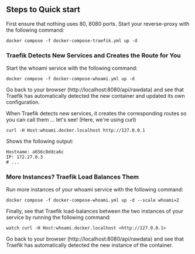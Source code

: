 ## Steps to Quick start

First ensure that nothing uses 80, 8080 ports.
Start your reverse-proxy with the following command:
```
docker compose -f docker-compose-traefik.yml up -d
```
### Traefik Detects New Services and Creates the Route for You

Start the whoami service with the following command:
```
docker compose -f docker-compose-whoami.yml up -d
```
Go back to your browser (http://localhost:8080/api/rawdata) and see that Traefik has automatically detected the new container and updated its own configuration.

When Traefik detects new services, it creates the corresponding routes so you can call them … let's see! (Here, we're using curl)
```
curl -H Host:whoami.docker.localhost http://127.0.0.1
```
Shows the following output:
```
Hostname: a656c8ddca6c
IP: 172.27.0.3
# ...
```
### More Instances? Traefik Load Balances Them
Run more instances of your whoami service with the following command:
```
docker compose -f docker-compose-whoami.yml up -d --scale whoami=2
```
Finally, see that Traefik load-balances between the two instances of your service by running the following command:
```
watch curl -H Host:whoami.docker.localhost <http://127.0.0.1>
```
Go back to your browser (http://localhost:8080/api/rawdata) and see that Traefik has automatically detected the new instance of the container.